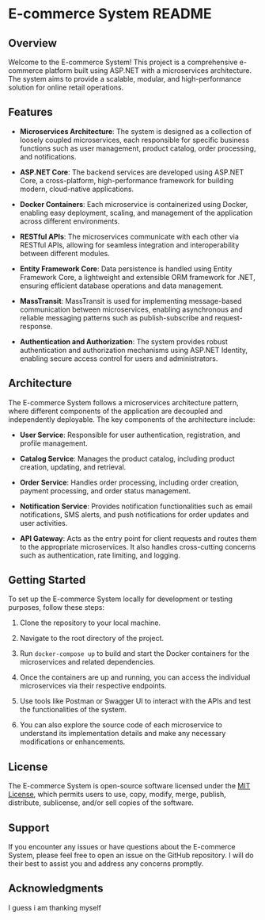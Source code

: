 # E-commerce System README

## Overview

Welcome to the E-commerce System! This project is a comprehensive e-commerce platform built using ASP.NET with a microservices architecture. The system aims to provide a scalable, modular, and high-performance solution for online retail operations.

## Features

- **Microservices Architecture**: The system is designed as a collection of loosely coupled microservices, each responsible for specific business functions such as user management, product catalog, order processing, and notifications.

- **ASP.NET Core**: The backend services are developed using ASP.NET Core, a cross-platform, high-performance framework for building modern, cloud-native applications.

- **Docker Containers**: Each microservice is containerized using Docker, enabling easy deployment, scaling, and management of the application across different environments.

- **RESTful APIs**: The microservices communicate with each other via RESTful APIs, allowing for seamless integration and interoperability between different modules.

- **Entity Framework Core**: Data persistence is handled using Entity Framework Core, a lightweight and extensible ORM framework for .NET, ensuring efficient database operations and data management.

- **MassTransit**: MassTransit is used for implementing message-based communication between microservices, enabling asynchronous and reliable messaging patterns such as publish-subscribe and request-response.

- **Authentication and Authorization**: The system provides robust authentication and authorization mechanisms using ASP.NET Identity, enabling secure access control for users and administrators.

## Architecture

The E-commerce System follows a microservices architecture pattern, where different components of the application are decoupled and independently deployable. The key components of the architecture include:

- **User Service**: Responsible for user authentication, registration, and profile management.

- **Catalog Service**: Manages the product catalog, including product creation, updating, and retrieval.

- **Order Service**: Handles order processing, including order creation, payment processing, and order status management.

- **Notification Service**: Provides notification functionalities such as email notifications, SMS alerts, and push notifications for order updates and user activities.

- **API Gateway**: Acts as the entry point for client requests and routes them to the appropriate microservices. It also handles cross-cutting concerns such as authentication, rate limiting, and logging.

## Getting Started

To set up the E-commerce System locally for development or testing purposes, follow these steps:

1. Clone the repository to your local machine.

2. Navigate to the root directory of the project.

3. Run `docker-compose up` to build and start the Docker containers for the microservices and related dependencies.

4. Once the containers are up and running, you can access the individual microservices via their respective endpoints.

5. Use tools like Postman or Swagger UI to interact with the APIs and test the functionalities of the system.

6. You can also explore the source code of each microservice to understand its implementation details and make any necessary modifications or enhancements.


## License

The E-commerce System is open-source software licensed under the [MIT License](LICENSE), which permits users to use, copy, modify, merge, publish, distribute, sublicense, and/or sell copies of the software.

## Support

If you encounter any issues or have questions about the E-commerce System, please feel free to open an issue on the GitHub repository. I will do their best to assist you and address any concerns promptly.

## Acknowledgments

I guess i am thanking myself